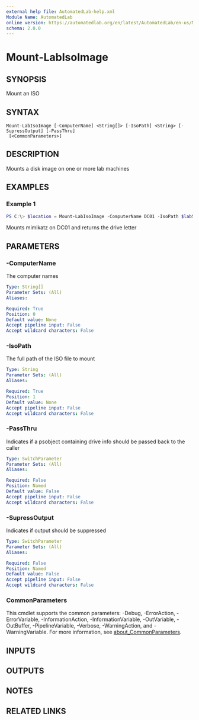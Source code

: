 ```yaml
---
external help file: AutomatedLab-help.xml
Module Name: AutomatedLab
online version: https://automatedlab.org/en/latest/AutomatedLab/en-us/Mount-LabIsoImage
schema: 2.0.0
---
```


# Mount-LabIsoImage

## SYNOPSIS
Mount an ISO

## SYNTAX

```
Mount-LabIsoImage [-ComputerName] <String[]> [-IsoPath] <String> [-SupressOutput] [-PassThru]
 [<CommonParameters>]
```

## DESCRIPTION
Mounts a disk image on one or more lab machines

## EXAMPLES

### Example 1
```powershell
PS C:\> $location = Mount-LabIsoImage -ComputerName DC01 -IsoPath $labSources\ISOs\mimikatz.iso -PassThru
```

Mounts mimikatz on DC01 and returns the drive letter

## PARAMETERS

### -ComputerName
The computer names

```yaml
Type: String[]
Parameter Sets: (All)
Aliases:

Required: True
Position: 0
Default value: None
Accept pipeline input: False
Accept wildcard characters: False
```

### -IsoPath
The full path of the ISO file to mount

```yaml
Type: String
Parameter Sets: (All)
Aliases:

Required: True
Position: 1
Default value: None
Accept pipeline input: False
Accept wildcard characters: False
```

### -PassThru
Indicates if a psobject containing drive info should be passed back to the caller

```yaml
Type: SwitchParameter
Parameter Sets: (All)
Aliases:

Required: False
Position: Named
Default value: False
Accept pipeline input: False
Accept wildcard characters: False
```

### -SupressOutput
Indicates if output should be suppressed

```yaml
Type: SwitchParameter
Parameter Sets: (All)
Aliases:

Required: False
Position: Named
Default value: False
Accept pipeline input: False
Accept wildcard characters: False
```

### CommonParameters
This cmdlet supports the common parameters: -Debug, -ErrorAction, -ErrorVariable, -InformationAction, -InformationVariable, -OutVariable, -OutBuffer, -PipelineVariable, -Verbose, -WarningAction, and -WarningVariable. For more information, see [about_CommonParameters](http://go.microsoft.com/fwlink/?LinkID=113216).

## INPUTS

## OUTPUTS

## NOTES

## RELATED LINKS

